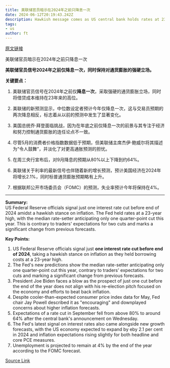 ```yaml
---
title: 美联储官员暗示在2024年之前只降息一次
date: 2024-06-12T20:19:43.242Z
description: Hawkish message comes as US central bank holds rates at 23-year high and raises forecast for inflation
tags: 
- us
author: ft
---
```


[原文链接](https://ft.com/content/a13f8795-8684-4c6d-ad0b-9142706cf33e)

美联储官员暗示在2024年之前只降息一次

**美联储官员信号2024年之前仅降息一次，同时保持对通货膨胀的强硬立场。**

**关键要点：**

1. 美联储官员信号在2024年之前仅**降息一次**，采取强硬的通货膨胀立场，同时将借贷成本维持在23年来的高位。

2. 美联储的新预测显示，中位数设定者预计今年仅降息一次，这与交易员预期的两次降息相反，标志着从以前的预测中发生了显著变化。

3. 美国总统乔·拜登面临挑战，因为在年底之前仅降息一次的前景与其专注于经济和努力控制通货膨胀的连任论点不一致。

4. 尽管5月的消费者价格指数数据低于预期，但美联储主席杰伊·鲍威尔将其描述为“令人鼓舞”，并淡化了对更高通胀预测的担忧。

5. 在周三央行宣布后，对9月降息的预期从80%以上下降到约64%。

6. 美联储关于利率的最新信号也伴随着新的增长预测，预计美国经济在2024年将增长2.1%，同时标普通货膨胀预期略有上升。

7. 根据联邦公开市场委员会（FOMC）的预测，失业率预计今年将保持在4%。

---

 **Summary:**  
US Federal Reserve officials signal just one interest rate cut before end of 2024 amidst a hawkish stance on inflation. The Fed held rates at a 23-year high, with the median rate-setter anticipating only one quarter-point cut this year. This is contrary to traders' expectations for two cuts and marks a significant change from previous forecasts.

**Key Points:**  
1. US Federal Reserve officials signal just **one interest rate cut before end of 2024**, taking a hawkish stance on inflation as they held borrowing costs at a 23-year high.
2. The Fed's new predictions show the median rate-setter anticipating only one quarter-point cut this year, contrary to traders' expectations for two cuts and marking a significant change from previous forecasts.
3. President Joe Biden faces a blow as the prospect of just one cut before the end of the year does not align with his re-election pitch focused on the economy and efforts to beat back inflation.
4. Despite cooler-than-expected consumer price index data for May, Fed chair Jay Powell described it as "encouraging" and downplayed concerns about higher inflation forecasts.
5. Expectations of a rate cut in September fell from above 80% to around 64% after the central bank's announcement on Wednesday.
6. The Fed's latest signal on interest rates also came alongside new growth forecasts, with the US economy expected to expand by eby 2.1 per cent in 2024 and inflation expectations rising slightly for both headline and core PCE measures.
7. Unemployment is projected to remain at 4% by the end of the year according to the FOMC forecast.

[Source Link](https://ft.com/content/a13f8795-8684-4c6d-ad0b-9142706cf33e)

